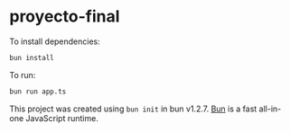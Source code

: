 # proyecto-final

To install dependencies:

```bash
bun install
```

To run:

```bash
bun run app.ts
```

This project was created using `bun init` in bun v1.2.7. [Bun](https://bun.sh) is a fast all-in-one JavaScript runtime.

